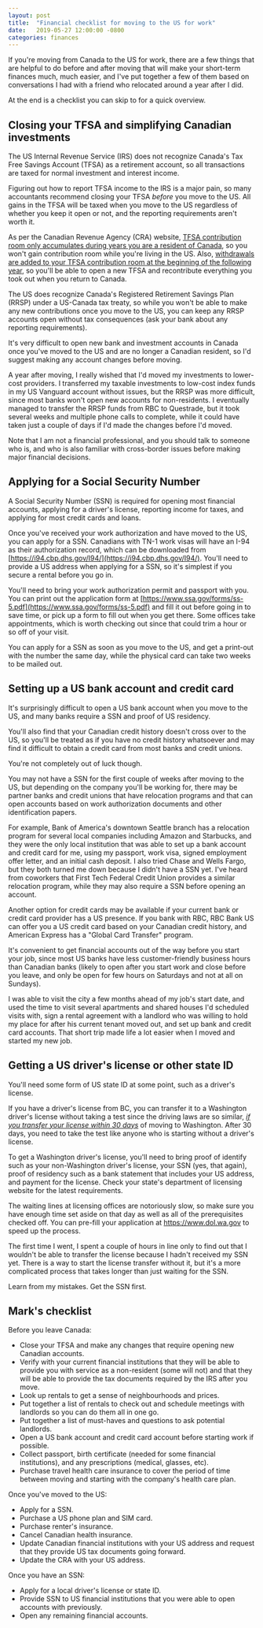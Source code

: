 ```yaml
---
layout: post
title:  "Financial checklist for moving to the US for work"
date:   2019-05-27 12:00:00 -0800
categories: finances
---
```

If you're moving from Canada to the US for work, there are a few things that are helpful to do before and after moving that will make your short-term finances much, much easier, and I've put together a few of them based on conversations I had with a friend who relocated around a year after I did.

At the end is a checklist you can skip to for a quick overview.

## Closing your TFSA and simplifying Canadian investments

The US Internal Revenue Service (IRS) does not recognize Canada's Tax Free Savings Account (TFSA) as a retirement account, so all transactions are taxed for normal investment and interest income.

Figuring out how to report TFSA income to the IRS is a major pain, so many accountants recommend closing your TFSA *before* you move to the US.  All gains in the TFSA will be taxed when you move to the US regardless of whether you keep it open or not, and the reporting requirements aren't worth it.

As per the Canadian Revenue Agency (CRA) website, [TFSA contribution room only accumulates during years you are a resident of Canada](https://www.canada.ca/en/revenue-agency/services/tax/individuals/topics/tax-free-savings-account/contributions.html), so you won't gain contribution room while you're living in the US.  Also, [withdrawals are added to your TFSA contribution room at the beginning of the following year](https://www.canada.ca/en/revenue-agency/services/tax/individuals/topics/tax-free-savings-account/contributions-withdrawals-transfers.html), so you'll be able to open a new TFSA and recontribute everything you took out when you return to Canada.

The US does recognize Canada's Registered Retirement Savings Plan (RRSP) under a US-Canada tax treaty, so while you won't be able to make any new contributions once you move to the US, you can keep any RRSP accounts open without tax consequences (ask your bank about any reporting requirements).

It's very difficult to open new bank and investment accounts in Canada once you've moved to the US and are no longer a Canadian resident, so I'd suggest making any account changes before moving.

A year after moving, I really wished that I'd moved my investments to lower-cost providers.  I transferred my taxable investments to low-cost index funds in my US Vanguard account without issues, but the RRSP was more difficult, since most banks won't open new accounts for non-residents.  I eventually managed to transfer the RRSP funds from RBC to Questrade, but it took several weeks and multiple phone calls to complete, while it could have taken just a couple of days if I'd made the changes before I'd moved.

Note that I am not a financial professional, and you should talk to someone who is, and who is also familiar with cross-border issues before making major financial decisions.

## Applying for a Social Security Number

A Social Security Number (SSN) is required for opening most financial accounts, applying for a driver's license, reporting income for taxes, and applying for most credit cards and loans.

Once you've received your work authorization and have moved to the US, you can apply for a SSN.  Canadians with TN-1 work visas will have an I-94 as their authorization record, which can be downloaded from [https://i94.cbp.dhs.gov/I94/](https://i94.cbp.dhs.gov/I94/).  You'll need to provide a US address when applying for a SSN, so it's simplest if you secure a rental before you go in.

You'll need to bring your work authorization permit and passport with you.  You can print out the application form at [https://www.ssa.gov/forms/ss-5.pdf](https://www.ssa.gov/forms/ss-5.pdf) and fill it out before going in to save time, or pick up a form to fill out when you get there.  Some offices take appointments, which is worth checking out since that could trim a hour or so off of your visit.

You can apply for a SSN as soon as you move to the US, and get a print-out with the number the same day, while the physical card can take two weeks to be mailed out.

## Setting up a US bank account and credit card

It's surprisingly difficult to open a US bank account when you move to the US, and many banks require a SSN and proof of US residency.

You'll also find that your Canadian credit history doesn't cross over to the US, so you'll be treated as if you have no credit history whatsoever and may find it difficult to obtain a credit card from most banks and credit unions.

You're not completely out of luck though.

You may not have a SSN for the first couple of weeks after moving to the US, but depending on the company you'll be working for, there may be partner banks and credit unions that have relocation programs and that can open accounts based on work authorization documents and other identification papers.

For example, Bank of America's downtown Seattle branch has a relocation program for several local companies including Amazon and Starbucks, and they were the only local institution that was able to set up a bank account and credit card for me, using my passport, work visa, signed employment offer letter, and an initial cash deposit.  I also tried Chase and Wells Fargo, but they both turned me down because I didn't have a SSN yet.  I've heard from coworkers that First Tech Federal Credit Union provides a similar relocation program, while they may also require a SSN before opening an account.

Another option for credit cards may be available if your current bank or credit card provider has a US presence.  If you bank with RBC, RBC Bank US can offer you a US credit card based on your Canadian credit history, and American Express has a "Global Card Transfer" program.

It's convenient to get financial accounts out of the way before you start your job, since most US banks have less customer-friendly business hours than Canadian banks (likely to open after you start work and close before you leave, and only be open for few hours on Saturdays and not at all on Sundays).

I was able to visit the city a few months ahead of my job's start date, and used the time to visit several apartments and shared houses I'd scheduled visits with, sign a rental agreement with a landlord who was willing to hold my place for after his current tenant moved out, and set up bank and credit card accounts.  That short trip made life a lot easier when I moved and started my new job.

## Getting a US driver's license or other state ID

You'll need some form of US state ID at some point, such as a driver's license.

If you have a driver's license from BC, you can transfer it to a Washington driver's license without taking a test since the driving laws are so similar, [*if you transfer your license within 30 days*](https://www.dol.wa.gov/driverslicense/moving.html) of moving to Washington.  After 30 days, you need to take the test like anyone who is starting without a driver's license.

To get a Washington driver's license, you'll need to bring proof of identify such as your non-Washington driver's license, your SSN (yes, that again), proof of residency such as a bank statement that includes your US address, and payment for the license.  Check your state's department of licensing website for the latest requirements.

The waiting lines at licensing offices are notoriously slow, so make sure you have enough time set aside on that day as well as all of the prerequisites checked off.  You can pre-fill your application at https://www.dol.wa.gov to speed up the process.

The first time I went, I spent a couple of hours in line only to find out that I wouldn't be able to transfer the license because I hadn't received my SSN yet.  There is a way to start the license transfer without it, but it's a more complicated process that takes longer than just waiting for the SSN.

Learn from my mistakes.  Get the SSN first.

## Mark's checklist

Before you leave Canada:

* Close your TFSA and make any changes that require opening new Canadian accounts.
* Verify with your current financial institutions that they will be able to provide you with service as a non-resident (some will not) and that they will be able to provide the tax documents required by the IRS after you move.
* Look up rentals to get a sense of neighbourhoods and prices.
* Put together a list of rentals to check out and schedule meetings with landlords so you can do them all in one go.
* Put together a list of must-haves and questions to ask potential landlords.
* Open a US bank account and credit card account before starting work if possible.
* Collect passport, birth certificate (needed for some financial institutions), and any prescriptions (medical, glasses, etc).
* Purchase travel health care insurance to cover the period of time between moving and starting with the company's health care plan.

Once you've moved to the US:

* Apply for a SSN.
* Purchase a US phone plan and SIM card.
* Purchase renter's insurance.
* Cancel Canadian health insurance.
* Update Canadian financial institutions with your US address and request that they provide US tax documents going forward.
* Update the CRA with your US address.

Once you have an SSN:

* Apply for a local driver's license or state ID.
* Provide SSN to US financial institutions that you were able to open accounts with previously.
* Open any remaining financial accounts.
